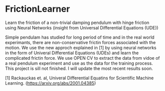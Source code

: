 # FrictionLearner
Learn the friction of a non-trivial damping pendulum with hinge friction using Neural Networks (insight from Universal Differential Equations (UDE))

Simple pendulam has studied for long period of time and in the real world experimants, there are non-conservative frictin forces associated with the motion. We use the new approch explained in [1] by using neural networks in the form of Univeral Differential Equations (UDEs) and learn the complicated frictin force. We use OPEN CV to extract the data from vidoe of a real pendulum experiment and use as the data for the training process. This project is sill not finished. I will update the most recent results soon. 

[1] Rackauckas et. al, Univeral Differential Equatins for Scientific Machine Learning. (https://arxiv.org/abs/2001.04385)
